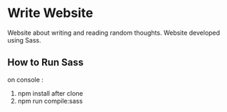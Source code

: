 # Write Website
Website about writing and reading random thoughts. Website developed using Sass.

## How to Run Sass
on console :
1. npm install after clone
2. npm run compile:sass